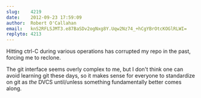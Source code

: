 ```yaml
---
slug:    4219
date:    2012-09-23 17:59:09
author:  Robert O'Callahan
email:   knS2RFLSJMT3.e87BaSDv2ogNxg8Y.Uqw2Nz74_+hCgYBrOtcKOGlRLWI=
replyto: 4213
---
```


Hitting ctrl-C during various operations has corrupted my repo in the
past, forcing me to reclone.

The git interface seems overly complex to me, but I don't think one
can avoid learning git these days, so it makes sense for everyone to
standardize on git as *the* DVCS until/unless something fundamentally
better comes along.
